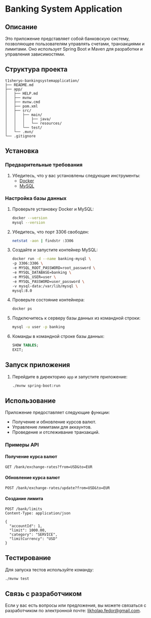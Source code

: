 # Banking System Application

## Описание

Это приложение представляет собой банковскую систему, позволяющее пользователям управлять счетами, транзакциями и лимитами. Оно использует Spring Boot и Maven для разработки и управления зависимостями.

## Структура проекта

```
t1sheryo-bankingsystemapplication/
├── README.md
├── app/
│   ├── HELP.md
│   ├── mvnw
│   ├── mvnw.cmd
│   ├── pom.xml
│   ├── src/
│   │   ├── main/
│   │   │   ├── java/
│   │   │   └── resources/
│   │   └── test/
│   └── .mvn/
└── .gitignore
```

## Установка

### Предварительные требования

1. Убедитесь, что у вас установлены следующие инструменты:
   - [Docker](https://www.docker.com/get-started)
   - [MySQL](https://www.mysql.com/)

### Настройка базы данных

1. Проверьте установку Docker и MySQL:
   ```bash
   docker --version
   mysql --version
   ```

2. Убедитесь, что порт 3306 свободен:
   ```bash
   netstat -aon | findstr :3306
   ```

3. Создайте и запустите контейнер MySQL:
   ```bash
   docker run -d --name banking-mysql \
   -p 3306:3306 \
   -e MYSQL_ROOT_PASSWORD=root_password \
   -e MYSQL_DATABASE=banking \
   -e MYSQL_USER=user \
   -e MYSQL_PASSWORD=user_password \
   -v mysql-data:/var/lib/mysql \
   mysql:8.0
   ```

4. Проверьте состояние контейнера:
   ```bash
   docker ps
   ```

5. Подключитесь к серверу базы данных из командной строки:
   ```bash
   mysql -u user -p banking
   ```

6. Команды в командной строке базы данных:
   ```sql
   SHOW TABLES;
   EXIT;
   ```

## Запуск приложения

1. Перейдите в директорию `app` и запустите приложение:
   ```bash
   ./mvnw spring-boot:run
   ```

## Использование

Приложение предоставляет следующие функции:

- Получение и обновление курсов валют.
- Управление лимитами для аккаунтов.
- Проведение и отслеживание транзакций.

### Примеры API

#### Получение курса валют

```http
GET /bank/exchange-rates?from=USD&to=EUR
```

#### Обновление курса валют

```http
POST /bank/exchange-rates/update?from=USD&to=EUR
```

#### Создание лимита

```http
POST /bank/limits
Content-Type: application/json

{
  "accountId": 1,
  "limit": 1000.00,
  "category": "SERVICE",
  "limitCurrency": "USD"
}
```

## Тестирование

Для запуска тестов используйте команду:

```bash
./mvnw test
```

## Связь с разработчиком

Если у вас есть вопросы или предложения, вы можете связаться с разработчиком по электронной почте: [likholap.fedor@gmail.com](mailto:likholap.fedor@gmail.com).
```

